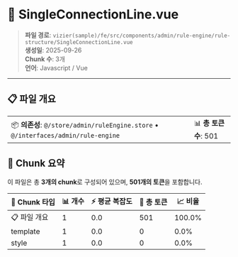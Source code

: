 # 📄 SingleConnectionLine.vue

> **파일 경로**: `vizier(sample)/fe/src/components/admin/rule-engine/rule-structure/SingleConnectionLine.vue`  
> **생성일**: 2025-09-26  
> **Chunk 수**: 3개  
> **언어**: Javascript / Vue
---





## 📋 파일 개요

| | |
|--|--|
| 📦 **의존성**: `@/store/admin/ruleEngine.store` • `@/interfaces/admin/rule-engine` | 📊 **총 토큰 수**: 501 |






## 🧩 Chunk 요약

이 파일은 총 **3개의 chunk**로 구성되어 있으며, **501개의 토큰**을 포함합니다.

| 🧩 Chunk 타입 | 📊 개수 | ⚡ 평균 복잡도 | 📝 총 토큰 | 📈 비율 |
|---------------|--------|-------------|----------|--------|
| 📋 파일 개요 | 1 | 0.0 | 501 | 100.0% |
| template | 1 | 0.0 | 0 | 0.0% |
| style | 1 | 0.0 | 0 | 0.0% |

